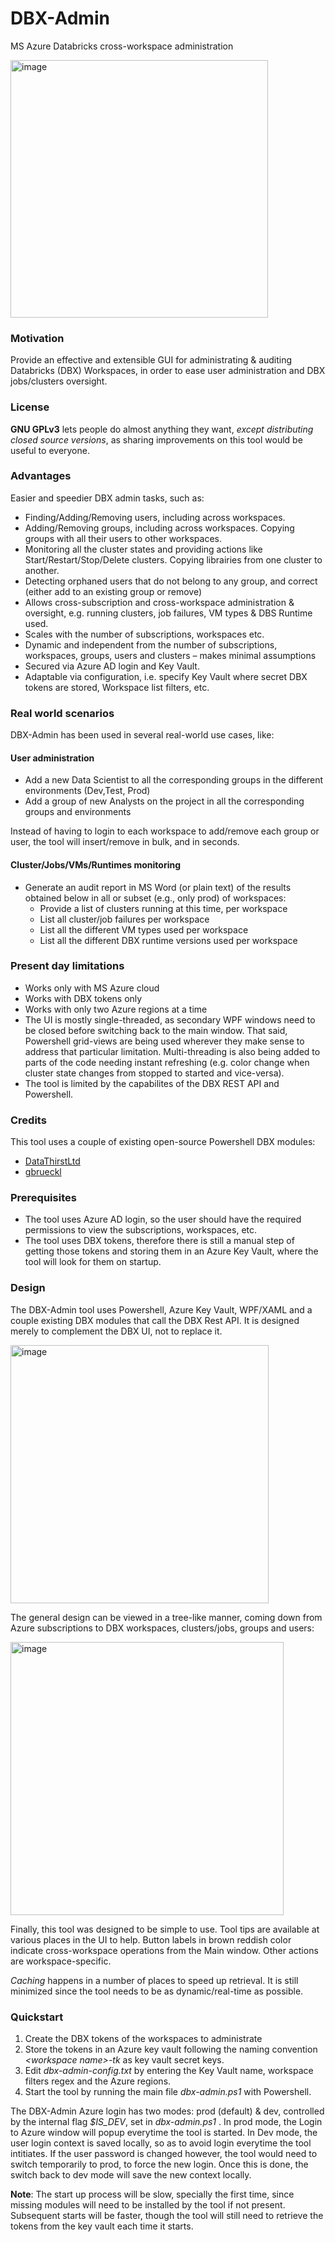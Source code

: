 # DBX-Admin
MS Azure Databricks cross-workspace administration

<img width="412" alt="image" src="https://user-images.githubusercontent.com/97665470/149491043-a90de3eb-2fa8-4634-839c-80cfb362448f.png">

### Motivation
Provide an effective and extensible GUI for administrating & auditing Databricks (DBX) Workspaces, in order to ease user administration and DBX jobs/clusters oversight.

### License
**GNU GPLv3** lets people do almost anything they want, _except distributing closed source versions_, as sharing improvements on this tool would be useful to everyone. 
 
### Advantages
Easier and speedier DBX admin tasks, such as:
- Finding/Adding/Removing users, including across workspaces. 
- Adding/Removing groups, including across workspaces. Copying groups with all their users to other workspaces.
- Monitoring all the cluster states and providing actions like Start/Restart/Stop/Delete clusters. Copying librairies from one cluster to another.
- Detecting orphaned users that do not belong to any group, and correct (either add to an existing group or remove)
- Allows cross-subscription and cross-workspace administration & oversight, e.g. running clusters, job failures, VM types & DBS Runtime used.
- Scales with the number of subscriptions, workspaces etc.
- Dynamic and independent from the number of subscriptions, workspaces, groups, users and clusters – makes minimal assumptions
- Secured via Azure AD login and Key Vault.
- Adaptable via configuration, i.e. specify Key Vault where secret DBX tokens are stored, Workspace list filters, etc.

### Real world scenarios
DBX-Admin has been used in several real-world use cases, like:
#### User administration
- Add a new Data Scientist to all the corresponding groups in the different environments (Dev,Test, Prod)
- Add a group of new Analysts on the project in all the corresponding groups and environments

Instead of having to login to each workspace to add/remove each group or user, the tool will insert/remove in bulk, and in seconds.
#### Cluster/Jobs/VMs/Runtimes monitoring
- Generate an audit report in MS Word (or plain text) of the results obtained below in all or subset (e.g., only prod) of workspaces:
   - Provide a list of clusters running at this time, per workspace
   - List all cluster/job failures per workspace
   - List all the different VM types used per workspace
   - List all the different DBX runtime versions used per workspace

### Present day limitations
- Works only with MS Azure cloud 
- Works with DBX tokens only
- Works with only two Azure regions at a time
- The UI is mostly single-threaded, as secondary WPF windows need to be closed before switching back to the main window. That said, Powershell grid-views are being used wherever they make sense to address that particular limitation. Multi-threading is also being added to parts of the code needing instant refreshing (e.g. color change when cluster state  changes from stopped to started and vice-versa). 
- The tool is limited by the capabilites of the DBX REST API and Powershell. 

### Credits
This tool uses a couple of existing open-source Powershell DBX modules:
- [DataThirstLtd](https://github.com/DataThirstLtd/azure.databricks.cicd.tools)
- [gbrueckl](https://github.com/gbrueckl/Databricks.API.PowerShell)

### Prerequisites
- The tool uses Azure AD login, so the user should have the required permissions to view the subscriptions, workspaces, etc.
- The tool uses DBX tokens, therefore there is still a manual step of getting those tokens and storing them in an Azure Key Vault, where the tool will look for them on startup.

### Design
The DBX-Admin tool uses Powershell, Azure Key Vault, WPF/XAML and a couple existing DBX modules that call the DBX Rest API. It is designed merely to complement the DBX UI, not to replace it. 

<img width="413" alt="image" src="https://user-images.githubusercontent.com/97665470/149494475-f7dd19d0-2d20-4adb-bc6a-933c89189378.png">

The general design can be viewed in a tree-like manner, coming down from Azure subscriptions to DBX workspaces, clusters/jobs, groups and users:

<img width="437" alt="image" src="https://user-images.githubusercontent.com/97665470/149494709-6341bcbb-8005-42da-b1d2-e67b947adf7c.png">

Finally, this tool was designed to be simple to use. Tool tips are available at various places in the UI to help. Button labels in brown reddish color indicate cross-workspace operations from the Main window. Other actions are workspace-specific.

_Caching_ happens in a number of places to speed up retrieval. It is still minimized since the tool needs to be as dynamic/real-time as possible.

### Quickstart
1. Create the DBX tokens of the workspaces to administrate
2. Store the tokens in an Azure key vault following the naming convention _\<workspace name\>-tk_ as key vault secret keys.
3. Edit _dbx-admin-config.txt_ by entering the Key Vault name, workspace filters regex and the Azure regions.
4. Start the tool by running the main file _dbx-admin.ps1_ with Powershell. 

The DBX-Admin Azure login has two modes: prod (default) & dev, controlled by the internal flag _$IS_DEV_, set in  _dbx-admin.ps1_ . In prod mode, the Login to Azure window will popup everytime the tool is started. In Dev mode, the user login context is saved locally, so as to avoid login everytime the tool intitiates. If the user password is changed however, the tool would need to switch temporarily to prod, to force the new login. Once this is done, the switch back to dev mode will save the new context locally. 
  
**Note**: The start up process will be slow, specially the first time, since missing modules will need to be installed by the tool if not present. Subsequent starts will be faster, though the tool will still need to retrieve the tokens from the key vault each time it starts.


